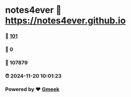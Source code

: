 # notes4ever :link: https://notes4ever.github.io 
### :page_facing_up: [101](https://notes4ever.github.io/tag.html) 
### :speech_balloon: 0 
### :hibiscus: 107879 
### :alarm_clock: 2024-11-20 10:01:23 
### Powered by :heart: [Gmeek](https://github.com/Meekdai/Gmeek)

